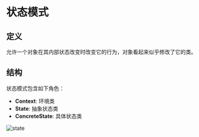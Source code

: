 # 状态模式

## 定义

允许一个对象在其内部状态改变时改变它的行为，对象看起来似乎修改了它的类。

## 结构

状态模式包含如下角色：

* **Context**: 环境类
* **State**: 抽象状态类
* **ConcreteState**: 具体状态类

![state](https://i.imgur.com/JYgjdPS.png)